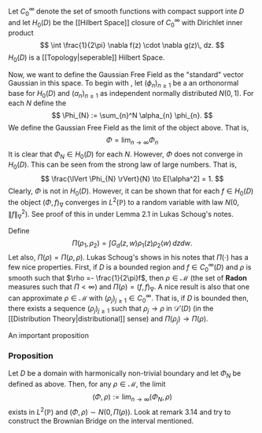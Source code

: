Let $C_{0}^{\infty}$ denote the set of smooth functions with compact support inte $D$ and let $H_{0}(D)$ be the [[Hilbert Space]] closure of $C_{0}^{\infty}$ with Dirichlet inner product $$
\int \frac{1}{2\pi} \nabla f(z) \cdot \nabla g(z)\, dz. 
$$$H_{0}(D)$ is a [[Topology|seperable]] Hilbert Space.

Now, we want to define the Gaussian Free Field as the "standard" vector Gaussian in this space. To begin with , let $(\phi_{n})_{n\geq 1}$ be a an orthonormal base for $H_{0}(D)$ and $(\alpha_{n})_{n\geq 1}$ as independent normally distributed $N(0,1)$. For each $N$ define the $$
\Phi_{N} := \sum_{n}^N \alpha_{n} \phi_{n}.
$$ We define the Gaussian Free Field as the limit of the object above. That is, $$
\Phi = \lim_{ n \to \infty } \Phi_{n}
$$ It is clear that $\Phi_{N} \in H_{0}(D)$ for each $N$. However, $\Phi$ does not converge in $H_{0}(D)$. This can be seen from the strong law of large numbers. That is, $$
\frac{\lVert \Phi_{N} \rVert}{N} \to E[\alpha^2] = 1.
				$$ Clearly, $\Phi$ is not in $H_{0}(D)$. However, it can be shown that for each $f \in H_{0}(D)$ the object $(\Phi, f)_{\nabla }$ converges in $L^2(\mathbb{P})$ to a random variable with law $N(0, \lVert f \rVert_{\nabla}^2)$.  See proof of this in under Lemma 2.1 in Lukas Schoug's notes.  

Define $$
\Pi(\rho_{1}, \rho_{2}) = \int G_{d}(z,w)\rho_{1}(z)\rho_{2}(w) \, dzdw. 
$$Let also, $\Pi(\rho) = \Pi(\rho, \rho )$. Lukas Schoug's shows in his notes that $\Pi(\cdot )$ has a few nice properties. 
First, if $D$ is a bounded region and $f \in C^{\infty}_{0}(D)$ and $\rho$ is smooth such that $\rho =- \frac{1}{2\pi}f$, then $\rho \in \mathcal{M}$ (the set of **Radon** measures such that $\Pi < \infty$) and $\Pi(\rho) = (f,f)_{\nabla}$. A nice result is also that one can approximate $\rho \in \mathcal{M}$ with $(\rho_{j})_{j\geq 1}\in C_{0}^\infty$. That is, if $D$ is bounded then, there exists a sequence $(\rho_{j})_{j\geq 1}$ such that $\rho_{j} \to \rho$ in $\mathcal{D}'(D)$ (in the [[Distribution Theory|distributional]] sense) and $\Pi(\rho_{j}) \to \Pi(\rho)$. 

An important proposition
### Proposition
Let $D$ be a domain with harmonically non-trivial boundary and let $\Phi_{N}$ be defined as above. Then, for any $\rho \in \mathcal{M}$, the limit $$
(\Phi, \rho) := \lim_{ n \to \infty } (\Phi_{N}, \rho)
$$exists in $L^2(\mathbb{P})$ and $(\Phi, \rho) \sim  N(0, \Pi(\rho))$.  Look at remark 3.14 and try to construct the Brownian Bridge on the interval mentioned.
